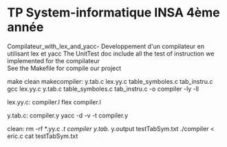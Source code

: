 # TP System-informatique INSA 4ème année 
Compilateur_with_lex_and_yacc-
Developpement d'un compilateur en utilisant lex et yacc
The UnitTest doc include all the test of instruction we implemented for the compilateur  
See the Makefile for compile our project



make clean
makecompiler: y.tab.c lex.yy.c table_symboles.c tab_instru.c 
	gcc lex.yy.c y.tab.c table_symboles.c tab_instru.c -o compiler -ly -ll

lex.yy.c: compiler.l
	flex compiler.l

y.tab.c: compiler.y
	yacc -d -v -t compiler.y

clean:
rm -rf *.yy.c *.t compiler y.tab.* y.output testTabSym.txt
./compiler < eric.c
cat testTabSym.txt
